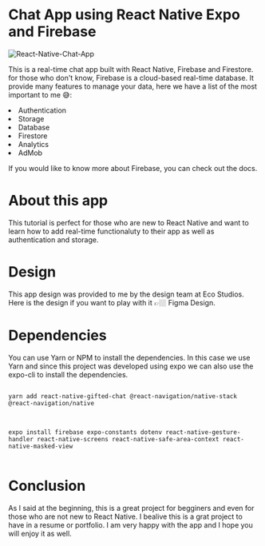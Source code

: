 # Chat App using React Native Expo and Firebase

![React-Native-Chat-App](https://user-images.githubusercontent.com/72680556/218610239-a586118f-5c2f-4eb6-ad8f-e6661289266d.jpg)

This is a real-time chat app built with React Native, Firebase and Firestore. for those who don't know, Firebase is a cloud-based real-time database. It provide many features to manage your data, here we have a list of the most important to me 😅:
<li> Authentication
<li> Storage
<li> Database
<li> Firestore
<li> Analytics
<li> AdMob
  
If you would like to know more about Firebase, you can check out the docs.
  
# About this app
This tutorial is perfect for those who are new to React Native and want to learn how to add real-time functionaluty to their app as well as authentication and storage.
  
# Design
This app design was provided to me by the design team at Eco Studios. Here is the design if you want to play with it 👉🏼 Figma Design.
  
# Dependencies
You can use Yarn or NPM to install the dependencies. In this case we use Yarn and since this project was developed using expo we can also use the expo-cli to install the dependencies.
<pre>
<code>
yarn add react-native-gifted-chat @react-navigation/native-stack @react-navigation/native
</code>
</pre>

<pre>
<code>
expo install firebase expo-constants dotenv react-native-gesture-handler react-native-screens react-native-safe-area-context react-native-masked-view
</code>
</pre>
  
# Conclusion
As I said at the beginning, this is a great project for begginers and even for those who are not new to React Native. I bealive this is a grat project to have in a resume or portfolio. I am very happy with the app and I hope you will enjoy it as well.
